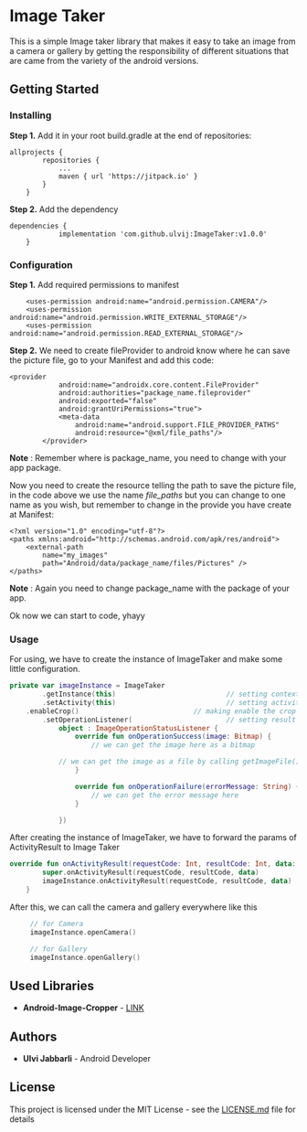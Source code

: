 # Image Taker

This is a simple Image taker library that makes it easy to take an image from a camera or gallery by getting the responsibility of different situations that are came from the variety of the android versions.

## Getting Started

### Installing

**Step 1.** Add it in your root build.gradle at the end of repositories:
```
allprojects {
		repositories {
			...
			maven { url 'https://jitpack.io' }
		}
	}
```

**Step 2.** Add the dependency

```
dependencies {
   	        implementation 'com.github.ulvij:ImageTaker:v1.0.0'
   	}
```

### Configuration

**Step 1.** Add required permissions to manifest

```
    <uses-permission android:name="android.permission.CAMERA"/>
    <uses-permission android:name="android.permission.WRITE_EXTERNAL_STORAGE"/>
    <uses-permission android:name="android.permission.READ_EXTERNAL_STORAGE"/> 
```

**Step 2.** We need to create fileProvider to android know where he can save the picture file, go to your Manifest and add this code:

```
<provider
            android:name="androidx.core.content.FileProvider"
            android:authorities="package_name.fileprovider"
            android:exported="false"
            android:grantUriPermissions="true">
            <meta-data
                android:name="android.support.FILE_PROVIDER_PATHS"
                android:resource="@xml/file_paths"/>
        </provider>
```

**Note** : Remember where is package_name, you need to change with your app package.

Now you need to create the resource telling the path to save the picture file, in the code above we use the name _file_paths_ but you can change to one name as you wish, but remember to change in the provide you have create at Manifest:

```
<?xml version="1.0" encoding="utf-8"?>
<paths xmlns:android="http://schemas.android.com/apk/res/android">
    <external-path
        name="my_images"
        path="Android/data/package_name/files/Pictures" />
</paths>
```
**Note** : Again you need to change package_name with the package of your app.

Ok now we can start to code, yhayy

### Usage

For using, we have to create the instance of ImageTaker and make some little configuration.

```kotlin
private var imageInstance = ImageTaker
        .getInstance(this)                           // setting context of current state
        .setActivity(this)                           // setting activity
	.enableCrop()                   	     // making enable the crop feature, which is disabled by default
        .setOperationListener(                       // setting result listener to library and receive result according to state
            object : ImageOperationStatusListener {
                override fun onOperationSuccess(image: Bitmap) {
                    // we can get the image here as a bitmap

		    // we can get the image as a file by calling getImageFile() method here	
                }

                override fun onOperationFailure(errorMessage: String) {
                    // we can get the error message here
                }

            })
```
After creating the instance of ImageTaker, we have to forward the params of ActivityResult to Image Taker

```kotlin
override fun onActivityResult(requestCode: Int, resultCode: Int, data: Intent?) {
        super.onActivityResult(requestCode, resultCode, data)
        imageInstance.onActivityResult(requestCode, resultCode, data)       // here we are forwarding the params to ImageTaker
    }
```

After this, we can call the camera and gallery everywhere like this

```kotlin
     // for Camera
     imageInstance.openCamera() 

     // for Gallery   
     imageInstance.openGallery() 
```

## Used Libraries

- __Android-Image-Cropper__ - [LINK](https://github.com/ArthurHub/Android-Image-Cropper)

## Authors

- __Ulvi Jabbarli__ - Android Developer

## License

This project is licensed under the MIT License - see the [LICENSE.md](https://github.com/Ulvi583/ImageTaker/blob/master/LICENSE) file for details


